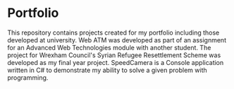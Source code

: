 # Portfolio

This repository contains projects created for my portfolio including those developed at university. 
Web ATM was developed as part of an assignment for an Advanced Web Technologies module with another student.
The project for Wrexham Council's Syrian Refugee Resettlement Scheme was developed as my final year project.
SpeedCamera is a Console application written in C# to demonstrate my ability to solve a given problem with programming.

